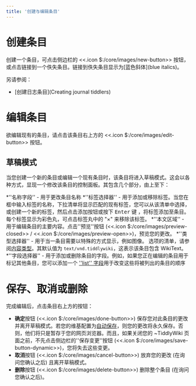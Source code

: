 ```yaml
---
title: '创建与编辑条目'
---
```


# 创建条目

创建一个条目，可点击侧边栏的 <<.icon $:/core/images/new-button>> 按钮，或点击链接到一个佚失条目。链接到佚失条目显示为[蓝色斜体](blue italics)。

另请参阅：

* [创建日志条目](Creating journal tiddlers)

# 编辑条目

欲编辑现有的条目，请点击该条目右上方的 <<.icon $:/core/images/edit-button>> 按钮。

## 草稿模式

当您创建一个新的条目或编辑一个现有条目时，该条目将进入草稿模式。这会以各种方式，显现一个修改该条目的控制面板。其包含几个部分，由上至下：

*''名称字段'' - 用于更改条目名称
*''标签选择器'' - 用于添加或移除标签。当您在框中输入标签的名称，下拉清单将显示匹配的现有标签，您可以从该清单中选择，或创建一个新的标签，然后点击添加按钮或按下 <kbd>Enter</kbd> 键 ，将标签添加至条目。每个标签显示为彩色丸，可点击标签丸中的 "×" 来移除该标签。
*''本文区域'' - 用于编辑条目的主要内容。点击''预览''按钮 (<<.icon $:/core/images/preview-closed>> / <<.icon $:/core/images/preview-open>>)，预览您的更改。
*''类型选择器'' - 用于当一条目需要以特殊的方式显示，例如图像。 选项的清单，请参阅[内容类型](ContentType)。其默认值为 `text/vnd.tiddlywiki`，这表示该条目包含 WikiText。
*''字段选择器'' - 用于添加或删除条目的字段。例如，如果您正在编辑的条目用于标记其他条目，您可以添加一个 [''list'' 字段](ListField)用于改变这些将被列出的条目的顺序

# 保存、取消或删除

完成编辑后，点击条目右上方的按钮：

* **确定**按钮 (<<.icon $:/core/images/done-button>>) 保存您对此条目的更改并离开草稿模式。若您的维基配置为[自动保存](AutoSave)，则您的更改将永久保存。否则，他们将只是暂存于您的网页浏览器。而且，如果关闭您的 ~TiddlyWiki 页面之前，不先点击侧边栏的''保存变更''按钮 (<<.icon $:/core/images/save-button-dynamic>>)，您将失去这些变更。
* **取消**按钮 (<<.icon $:/core/images/cancel-button>>) 放弃您的更改 (在询问您确认之后) 且离开草稿模式。
* **删除**按钮 (<<.icon $:/core/images/delete-button>>) 删除整个条目 (在询问您确认之后)。

